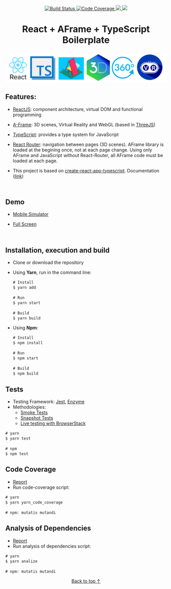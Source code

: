 <p align="center">
  <a href="https://travis-ci.org/YagoLopez/react-aframe-typescript-boilerplate">
    <img src="https://travis-ci.org/YagoLopez/react-aframe-typescript-boilerplate.svg?branch=master" title="Build Status" />
  </a>

  <a href="https://yagolopez.js.org/react-aframe-typescript-boilerplate/coverage/lcov-report/index.html">
    <img src="https://img.shields.io/badge/code-coverage-green.svg" title="Code Coverage" />
  </a>

  <a href="https://codeclimate.com/github/YagoLopez/react-aframe-typescript-boilerplate/maintainability">
    <img src="https://api.codeclimate.com/v1/badges/c294fc94b8d840217b1c/maintainability" />
  </a>

  <a href="https://yagolopez.js.org/react-aframe-typescript-boilerplate/deps/deps.html">
    <img src="https://img.shields.io/badge/dependencies-analysis-blue.svg" />
  </a>
</p>

# <p align="center">React + AFrame + TypeScript Boilerplate</p>

<p align="center"><img src="logos.png"/></p>

## Features:

- [ReactJS](https://code.facebook.com/projects/176988925806765/react/): component architecture, virtual DOM and functional programming

- [A-Frame](https://aframe.io): 3D scenes, Virtual Reality and WebGL (based in [ThreeJS](https://www.threejs.org))

- [TypeScript](https://www.typescriptlang.org): provides a type system for JavaScript

- [React Router](https://reacttraining.com/react-router/): navigation between pages (3D scenes).
AFrame library is loaded at the begining once, not at each page change.
Using only AFrame and JavaScript without React-Router, all AFrame code must be loaded at each page.

- This project is based on [create-react-app-typescript](https://github.com/wmonk/create-react-app-typescript). Documentation ([link](https://github.com/facebookincubator/create-react-app/blob/master/packages/react-scripts/template/README.md#table-of-contents))

  ​


## Demo

- [Mobile Simulator](http://mobiletest.me/htc_one_emulator/?u=https://yagolopez.js.org/react-aframe-typescript-boilerplate/build/)

- [Full Screen](https://yagolopez.js.org/react-aframe-typescript-boilerplate/build/)

  ​

## Installation, execution and build

- Clone or download the repository

- Using **Yarn**, run in the command line:

  ```shell
  # Install
  $ yarn add

  # Run
  $ yarn start

  # Build
  $ yarn build
  ```


- Using **Npm**:

  ```shell
  # Install
  $ npm install

  # Run
  $ npm start

  # Build
  $ npm build
  ```




## Tests

- Testing Framework: [Jest](https://facebook.github.io/jest/), [Enzyme](https://github.com/airbnb/enzyme)
- Methodologies:
  - [Smoke Tests](https://en.wikipedia.org/wiki/Smoke_testing_(software))
  - [Snapshot Tests](http://facebook.github.io/jest/docs/en/snapshot-testing.html)
  - [Live testing with BrowserStack](https://www.browserstack.com/)

```shell
# yarn
$ yarn test

# npm
$ npm test
```



## Code Coverage

- [Report](https://yagolopez.js.org/react-aframe-typescript-boilerplate/coverage/lcov-report/index.html)
- Run code-coverage script:

```shell
# yarn
$ yarn yarn_code_coverage

# npm: mutatis mutandi
```



## Analysis of Dependencies

- [Report](https://yagolopez.js.org/react-aframe-typescript-boilerplate/deps/deps.html)
- Run analysis of dependencies script:

```shell
# yarn
$ yarn analize

# npm: mutatis mutandi
```



<p align="center"><a href="#">Back to top &uarr;</a></p>